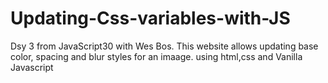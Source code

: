 # Updating-Css-variables-with-JS

Dsy 3 from JavaScript30 with Wes Bos. This website allows updating base color, spacing and blur styles for an imaage.
using html,css and Vanilla Javascript
